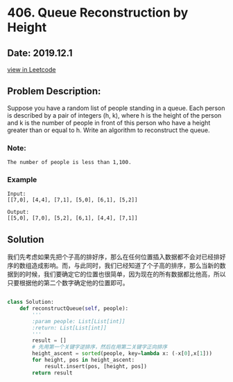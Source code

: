 # 406. Queue Reconstruction by Height

## Date: 2019.12.1
[view in Leetcode](https://leetcode.com/problems/queue-reconstruction-by-height/)

## Problem Description:
Suppose you have a random list of people standing in a queue. Each person is described by a pair of integers (h, k), where h is the height of the person and k is the number of people in front of this person who have a height greater than or equal to h. Write an algorithm to reconstruct the queue.
### Note:
    The number of people is less than 1,100.
### Example
    Input:
    [[7,0], [4,4], [7,1], [5,0], [6,1], [5,2]]
    
    Output:
    [[5,0], [7,0], [5,2], [6,1], [4,4], [7,1]]

## Solution
我们先考虑如果先把个子高的排好序，那么在任何位置插入数据都不会对已经排好序的数组造成影响。而，与此同时，我们已经知道了个子高的排序，那么当新的数据到的时候，我们要确定它的位置也很简单，因为现在的所有数据都比他高，所以只要根据他的第二个数字确定他的位置即可。

```python

class Solution:
    def reconstructQueue(self, people):
        '''
        :param people: List[List[int]]
        :return: List[List[int]]
        '''
        result = []
        # 先用第一个关键字逆排序，然后在用第二关键字正向排序
        height_ascent = sorted(people, key=lambda x: (-x[0],x[1]))
        for height, pos in height_ascent:
            result.insert(pos, [height, pos])
        return result
        
```
